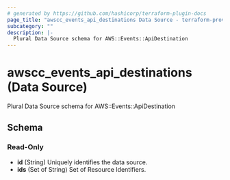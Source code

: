 ```yaml
---
# generated by https://github.com/hashicorp/terraform-plugin-docs
page_title: "awscc_events_api_destinations Data Source - terraform-provider-awscc"
subcategory: ""
description: |-
  Plural Data Source schema for AWS::Events::ApiDestination
---
```


# awscc_events_api_destinations (Data Source)

Plural Data Source schema for AWS::Events::ApiDestination



<!-- schema generated by tfplugindocs -->
## Schema

### Read-Only

- **id** (String) Uniquely identifies the data source.
- **ids** (Set of String) Set of Resource Identifiers.


